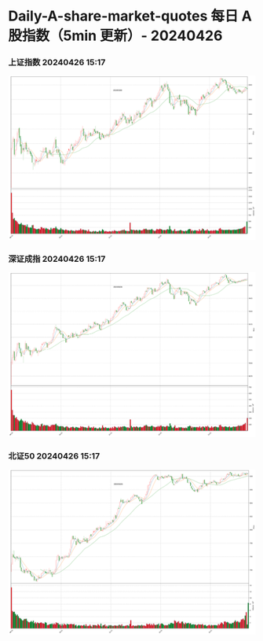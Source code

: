
# Daily-A-share-market-quotes 每日 A 股指数（5min 更新）- 20240426

### 上证指数 20240426 15:17
![](./fig/2024/4/20240426-sh000001.png)

### 深证成指 20240426 15:17
![](./fig/2024/4/20240426-sz399001.png)

### 北证50 20240426 15:17
![](./fig/2024/4/20240426-bj899050.png)
